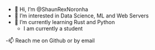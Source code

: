 - 👋 Hi, I’m @ShaunRexNoronha
- 👀 I’m interested in Data Science, ML and Web Servers
- 🌱 I’m currently learning Rust and Python
  - I am currently a student

-📫 Reach me on Github or by email 

<!---
ShaunRexNoronha/ShaunRexNoronha is a ✨ special ✨ repository because its `README.md` (this file) appears on your GitHub profile.
You can click the Preview link to take a look at your changes.
--->
